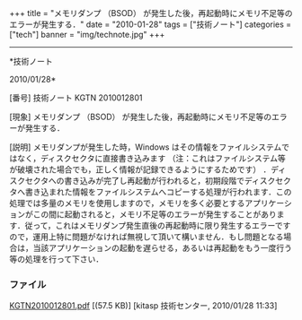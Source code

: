 ﻿+++
title = "メモリダンプ （BSOD） が発生した後，再起動時にメモリ不足等のエラーが発生する．"
date = "2010-01-28"
tags = ["技術ノート"]
categories = ["tech"]
banner = "img/technote.jpg"
+++

-----------------------------------------------------------------------------------------------------------------------------

*技術ノート

2010/01/28*


[番号]
技術ノート KGTN 2010012801

[現象]
メモリダンプ （BSOD）
が発生した後，再起動時にメモリ不足等のエラーが発生する．

[説明]
メモリダンプが発生した時，Windows
はその情報をファイルシステムではなく，ディスクセクタに直接書き込みます
（注：これはファイルシステム等が破壊された場合でも，正しく情報が記録できるようにするためです）
．ディスクセクタへの書き込みが完了し再起動が行われると，初期段階でディスクセクタへ書き込まれた情報をファイルシステムへコピーする処理が行われます．この処理では多量のメモリを使用しますので，メモリを多く必要とするアプリケーションがこの間に起動されると，メモリ不足等のエラーが発生することがあります．従って，これはメモリダンプ発生直後の再起動時に限り発生するエラーですので，運用上特に問題がなければ無視して頂いて構いません．もし問題となる場合は，当該アプリケーションの起動を遅らせる，あるいは再起動をもう一度行う等の処理を行って下さい．


### ファイル

 
 


[KGTN2010012801.pdf](http://techreport.kitasp.net/attachments/download/47/KGTN2010012801.pdf)
 [(57.5 KB)] [kitasp 技術センター, 2010/01/28
11:33]


 


 


